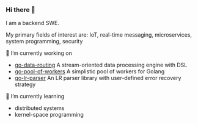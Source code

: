 ### Hi there 👋

I am a backend SWE.

My primary fields of interest are: IoT, real-time messaging, microservices, system programming, security

🔭 I’m currently working on
* [go-data-routing](https://github.com/Zensey/go-data-routing) A stream-oriented data processing engine with DSL 
* [go-pool-of-workers](https://github.com/Zensey/go-pool-of-workers) A simplistic pool of workers for Golang
* [go-lr-parser](https://github.com/Zensey/go-lr-parser) An LR parser library with user-defined error recovery strategy

🌱 I’m currently learning
* distributed systems
* kernel-space programming

<!--
**Zensey/zensey** is a ✨ _special_ ✨ repository because its `README.md` (this file) appears on your GitHub profile.

Here are some ideas to get you started:

- 🔭 I’m currently working on ...
- 🌱 I’m currently learning ...
- 👯 I’m looking to collaborate on ...
- 🤔 I’m looking for help with ...
- 💬 Ask me about ...
- 📫 How to reach me: ...

- 😄 Pronouns: ...
- ⚡ Fun fact: ...
-->
